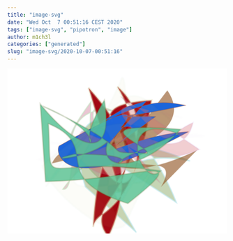 ```yaml
---
title: "image-svg"
date: "Wed Oct  7 00:51:16 CEST 2020"
tags: ["image-svg", "pipotron", "image"]
author: m1ch3l
categories: ["generated"]
slug: "image-svg/2020-10-07-00:51:16"
---
```


![](image.svg)
